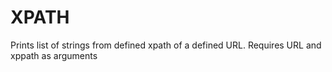 # XPATH
 Prints list of strings from defined xpath of a defined URL. Requires URL and xppath as arguments
